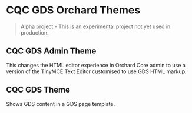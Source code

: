 # CQC GDS Orchard Themes

> Alpha project - This is an experimental project not yet used in production.

## CQC GDS Admin Theme
This changes the HTML editor experience in Orchard Core admin to use a version of the TinyMCE Text Editor customised to use GDS HTML markup.

## CQC GDS Theme
Shows GDS content in a GDS page template.
